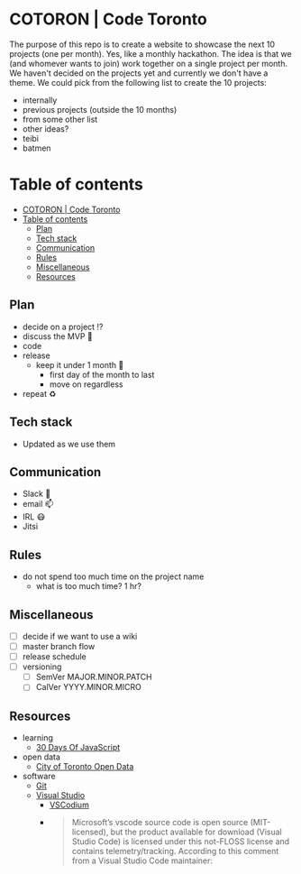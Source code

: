 # COTORON | Code Toronto

The purpose of this repo is to create a website to showcase the next 10 projects (one per month). Yes, like a monthly hackathon. The idea is that we (and whomever wants to join) work together on a single project per month. We haven't decided on the projects yet and currently we don't have a theme. We could pick from the following list to create the 10 projects:

- internally
- previous projects (outside the 10 months)
- from some other list
- other ideas?
- teibi
- batmen

# Table of contents

- [COTORON | Code Toronto](#cotoron--code-toronto)
- [Table of contents](#table-of-contents)
  - [Plan](#plan)
  - [Tech stack](#tech-stack)
  - [Communication](#communication)
  - [Rules](#rules)
  - [Miscellaneous](#miscellaneous)
  - [Resources](#resources)

## Plan

- decide on a project ⁉
- discuss the MVP 🏁
- code
- release
  - keep it under 1 month 📆
    - first day of the month to last
    - move on regardless
- repeat ♻

## Tech stack

* Updated as we use them

## Communication

- Slack 🔔
- email 📫
- IRL 😷
- Jitsi

## Rules

- do not spend too much time on the project name
  - what is too much time? 1 hr?

## Miscellaneous

- [ ] decide if we want to use a wiki
- [ ] master branch flow
- [ ] release schedule
- [ ] versioning
  - [ ] SemVer MAJOR.MINOR.PATCH
  - [ ] CalVer YYYY.MINOR.MICRO

## Resources

- learning
  - [30 Days Of JavaScript](https://github.com/Asabeneh/30-Days-Of-JavaScript)
- open data
  - [City of Toronto Open Data](https://open.toronto.ca/)
- software
  - [Git](https://git-scm.com/)
  - [Visual Studio](https://code.visualstudio.com/Download)
    - [VSCodium](https://vscodium.com/)
    - >Microsoft’s vscode source code is open source (MIT-licensed), but the product available for download (Visual Studio Code) is licensed under this not-FLOSS license and contains telemetry/tracking. According to this comment from a Visual Studio Code maintainer:
